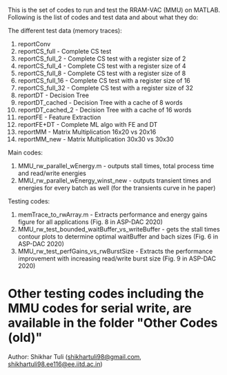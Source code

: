 This is the set of codes to run and test the RRAM-VAC (MMU) on MATLAB. Following is the list of codes and test data and about what they do:

The different test data (memory traces):
1. reportConv
2. reportCS_full - Complete CS test
3. reportCS_full_2 - Complete CS test with a register size of 2
4. reportCS_full_4 - Complete CS test with a register size of 4
5. reportCS_full_8 - Complete CS test with a register size of 8
6. reportCS_full_16 - Complete CS test with a register size of 16
7. reportCS_full_32 - Complete CS test with a register size of 32
8. reportDT - Decision Tree
9. reportDT_cached - Decision Tree with a cache of 8 words
10. reportDT_cached_2 - Decision Tree with a cache of 16 words
11. reportFE - Feature Extraction
12. reportFE+DT - Complete ML algo with FE and DT
13. reportMM - Matrix Multiplication 16x20 vs 20x16
14. reportMM_new - Matrix Multiplication 30x30 vs 30x30

Main codes:
1. MMU_rw_parallel_wEnergy.m - outputs stall times, total process time and read/write energies
2. MMU_rw_parallel_wEnergy_winst_new - outputs transient times and energies for every batch as well (for the transients curve in he paper)

Testing codes:
1. memTrace_to_rwArray.m - Extracts performance and energy gains figure for all applications (Fig. 8 in ASP-DAC 2020)
2. MMU_rw_test_bounded_waitBuffer_vs_writeBuffer - gets the stall times contour plots to determine optimal waitBuffer and bach sizes (Fig. 6 in ASP-DAC 2020)
3. MMU_rw_test_perfGains_vs_rwBurstSize - Extracts the performance improvement with increasing read/write burst size (Fig. 9 in ASP-DAC 2020)

# Other testing codes including the MMU codes for serial write, are available in the folder "Other Codes (old)"

Author:
Shikhar Tuli
(shikhartuli98@gmail.com, shikhartuli98.ee116@ee.iitd.ac.in)